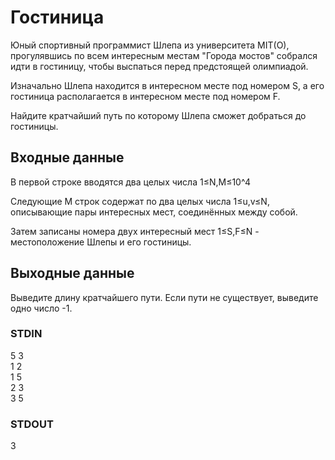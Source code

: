 # Гостиница
Юный спортивный программист Шлепа из университета MIT(O), прогулявшись по всем интересным местам "Города мостов" собрался идти в гостиницу,
чтобы выспаться перед предстоящей олимпиадой.  
  
Изначально Шлепа находится в интересном месте под номером S, а его гостиница располагается в интересном месте под номером F.  
  
Найдите кратчайший путь по которому Шлепа сможет добраться до гостиницы.

## Входные данные
В первой строке вводятся два целых числа 1≤N,M≤10^4
  
Следующие M строк содержат по два целых числа 1≤u,v≤N, описывающие пары интересных мест, соединённых между собой.  
  
Затем записаны номера двух интересный мест 1≤S,F≤N - местоположение Шлепы и его гостиницы.

## Выходные данные
Выведите длину кратчайшего пути. Если пути не существует, выведите одно число -1.

### STDIN
5 3  
1 2  
1 5  
2 3  
3 5

### STDOUT
3
